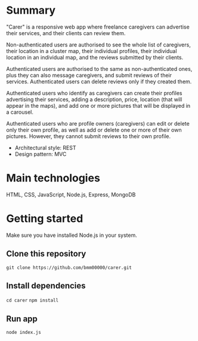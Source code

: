 # Summary

"Carer" is a responsive web app where freelance caregivers can advertise their services, and their clients can review them.

Non-authenticated users are authorised to see the whole list of caregivers, their location in a cluster map, their individual profiles, their individual location in an individual map, and the reviews submitted by their clients.

Authenticated users are authorised to the same as non-authenticated ones, plus they can also message caregivers, and submit reviews of their services. Authenticated users can delete reviews only if they created them.

Authenticated users who identify as caregivers can create their profiles advertising their services, adding a description, price, location (that will appear in the maps), and add one or more pictures that will be displayed in a carousel.

Authenticated users who are profile owners (caregivers) can edit or delete only their own profile, as well as add or delete one or more of their own pictures. However, they cannot submit reviews to their own profile.

- Architectural style: REST
- Design pattern: MVC

# Main technologies

HTML, CSS, JavaScript, Node.js, Express, MongoDB

# Getting started

Make sure you have installed Node.js in your system.

## Clone this repository

`git clone https://github.com/bmm00000/carer.git`

## Install dependencies

`cd carer`
`npm install`

## Run app

`node index.js`

